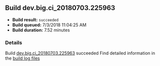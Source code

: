 ## Build dev.big.ci_20180703.225963
- **Build result:** `succeeded`
- **Build queued:** 7/3/2018 11:04:25 AM
- **Build duration:** 7.52 minutes
### Details
Build [dev.big.ci_20180703.225963](https://winappstudio.visualstudio.com/web/build.aspx?pcguid=a4ef43be-68ce-4195-a619-079b4d9834c2&builduri=vstfs%3a%2f%2f%2fBuild%2fBuild%2f25963) succeeded
Find detailed information in the [build log files](https://uwpctdiags.blob.core.windows.net/buildlogs/dev.big.ci_20180703.225963_logs.zip)
